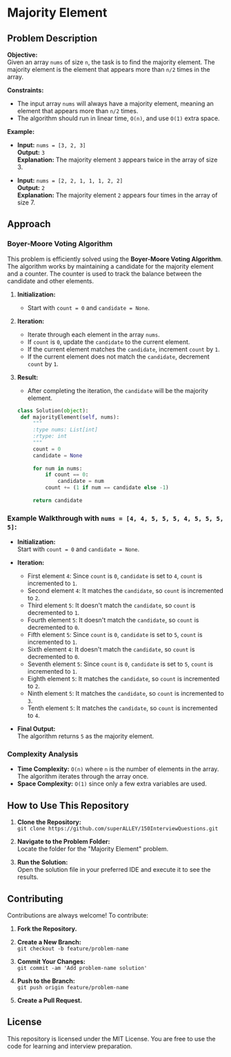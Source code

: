 
# Majority Element

## Problem Description

**Objective:**  
Given an array `nums` of size `n`, the task is to find the majority element. The majority element is the element that appears more than `n/2` times in the array.

**Constraints:**
- The input array `nums` will always have a majority element, meaning an element that appears more than `n/2` times.
- The algorithm should run in linear time, `O(n)`, and use `O(1)` extra space.

**Example:**

- **Input:** `nums = [3, 2, 3]`  
  **Output:** `3`  
  **Explanation:** The majority element `3` appears twice in the array of size 3.

- **Input:** `nums = [2, 2, 1, 1, 1, 2, 2]`  
  **Output:** `2`  
  **Explanation:** The majority element `2` appears four times in the array of size 7.

## Approach

### Boyer-Moore Voting Algorithm

This problem is efficiently solved using the **Boyer-Moore Voting Algorithm**. The algorithm works by maintaining a candidate for the majority element and a counter. The counter is used to track the balance between the candidate and other elements.

1. **Initialization:**  
   - Start with `count = 0` and `candidate = None`.

2. **Iteration:**
   - Iterate through each element in the array `nums`.
   - If `count` is `0`, update the `candidate` to the current element.
   - If the current element matches the `candidate`, increment `count` by `1`.
   - If the current element does not match the `candidate`, decrement `count` by `1`.

3. **Result:**  
   - After completing the iteration, the `candidate` will be the majority element.

   ```python
   class Solution(object):
    def majorityElement(self, nums):
        """
        :type nums: List[int]
        :rtype: int
        """
        count = 0
        candidate = None
        
        for num in nums:
            if count == 0:
                candidate = num
            count += (1 if num == candidate else -1)
        
        return candidate

   ```

### Example Walkthrough with `nums = [4, 4, 5, 5, 5, 4, 5, 5, 5, 5]`:

- **Initialization:**  
  Start with `count = 0` and `candidate = None`.

- **Iteration:**
  - First element `4`: Since `count` is `0`, `candidate` is set to `4`, `count` is incremented to `1`.
  - Second element `4`: It matches the `candidate`, so `count` is incremented to `2`.
  - Third element `5`: It doesn't match the `candidate`, so `count` is decremented to `1`.
  - Fourth element `5`: It doesn't match the `candidate`, so `count` is decremented to `0`.
  - Fifth element `5`: Since `count` is `0`, `candidate` is set to `5`, `count` is incremented to `1`.
  - Sixth element `4`: It doesn't match the `candidate`, so `count` is decremented to `0`.
  - Seventh element `5`: Since `count` is `0`, `candidate` is set to `5`, `count` is incremented to `1`.
  - Eighth element `5`: It matches the `candidate`, so `count` is incremented to `2`.
  - Ninth element `5`: It matches the `candidate`, so `count` is incremented to `3`.
  - Tenth element `5`: It matches the `candidate`, so `count` is incremented to `4`.

- **Final Output:**  
  The algorithm returns `5` as the majority element.

### Complexity Analysis

- **Time Complexity:** `O(n)` where `n` is the number of elements in the array. The algorithm iterates through the array once.
- **Space Complexity:** `O(1)` since only a few extra variables are used.

## How to Use This Repository

1. **Clone the Repository:**  
   `git clone https://github.com/superALLEY/150InterviewQuestions.git`

2. **Navigate to the Problem Folder:**  
   Locate the folder for the "Majority Element" problem.

3. **Run the Solution:**  
   Open the solution file in your preferred IDE and execute it to see the results.

## Contributing

Contributions are always welcome! To contribute:

1. **Fork the Repository.**
2. **Create a New Branch:**  
   `git checkout -b feature/problem-name`

3. **Commit Your Changes:**  
   `git commit -am 'Add problem-name solution'`

4. **Push to the Branch:**  
   `git push origin feature/problem-name`

5. **Create a Pull Request.**

## License

This repository is licensed under the MIT License. You are free to use the code for learning and interview preparation.
